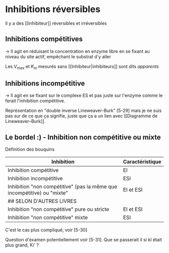 # Inhibitions réversibles

Il y a des [[Inhibiteur]] réversibles et irréversibles

## Inhibitions compétitives

-> Il agit en réduisant la concentration en enzyme libre en se fixant au niveau du site actif, empêchant le substrat d'y aller

Les $V_{max}$ et $K_{m}$ mesurés sans [[Inhibiteur|inhibiteurs]] sont dits *apparents*
## Inhibitions incompétitive

-> Il agit en se fixant sur le complexe ES et pas juste sur l'enzyme comme le ferait l'inhibition compétitive.

Représentation en "double inverse Lineweaver-Burk" [5-29] mais je ne suis pas sur de ce que ça signifie, juste que ça a un lien avec [[Diagramme de Lineweaver–Burk]]. 

## Le bordel :) - Inhibition non compétitive ou mixte

Définition des bouquins

| Inhibition                                                              | Caractéristique |
| ----------------------------------------------------------------------- | --------------- |
| Inhibition compétitive                                                  | EI              |
| Inhibition incompétitive                                                | ESI             |
| Inhibition "non compétitive" (pas la même que incompétitive) ou "mixte" | EI et ESI       |
| ## SELON D'AUTRES LIVRES                                                |                 |
| Inhibition "non compétitive" pure ou stricte                            | EI et ESI       |
| Inhibition "non compétitive" mixte                                      | ESI             |

C'est le cas plus compliqué, voir [5-30]

Question d'examen potentiellement voir [5-31]. Que se passerait il si kI était plus grand, Ki' ? 
